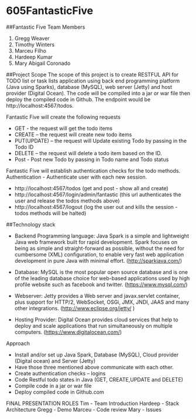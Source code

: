 # 605FantasticFive
##Fantastic Five Team Members  
1. Gregg Weaver 
2. Timothy Winters 
3. Marceu Filho 
4. Hardeep Kumar 
5. Mary Abigail Coronado 

##Project Scope
The scope of this project is to create RESTFUL API for TODO list or task lists application using back end programming platform (Java using Sparks), database (MySQL), web server (Jetty) and host provider (Digital Ocean). The code will be compiled into a jar or war file then deploy the compiled code in Github. The endpoint would be http://localhost:4567/todos.

Fantastic Five will create the following requests 

*	GET  - the request will get  the todo items
*	CREATE – the request will create new todo items
* PUT(UPDATE) – the request will Update existing Todo by passing in the Todo ID
*	DELETE – the request will delete a todo item based on the ID.
* Post - Post new Todo by passing in Todo name and Todo status

Fantastic Five will establish authentication checks for the todo methods. 
Authentication - Authenticate user with each new session.

*	http://localhost:4567/todos (get and post - show all and create)
* http://localhost:4567/login/admin/fantastic  (this url authenticates the user and release the todos methods above)
*	http://localhost:4567/logout (log the user out and kills the session - todos methods will be halted)

##Technology stack 

*	Backend Programming language: Java Spark is a simple and lightweight Java web framework built for rapid development.  Spark focuses on being as simple and straight-forward as possible, without the need for cumbersome (XML) configuration, to enable very fast web application development in pure Java with minimal effort. (http://sparkjava.com/)

* Database: MySQL is the most popular open source database and is one of the leading database choice for web-based applications used by high profile website such as facebook and twitter. (https://www.mysql.com/)

*	Webserver: Jetty provides a Web server and javax.servlet container, plus support for HTTP/2, WebSocket, OSGi, JMX, JNDI, JAAS and many other integrations. (http://www.eclipse.org/jetty/ )

*	Hosting Provider: Digital Ocean provides cloud services that help to deploy and scale applications that run simultaneously on multiple computers. (https://www.digitalocean.com/)


Approach

*	Install and/or set up Java Spark, Database (MySQL), Cloud provider (Digital ocean) and Server (Jetty)
*	Have those three mentioned above communicate with each other.
* Create authentication checks – logins 
*	Code Restful todo states in Java (GET, CREATE,UPDATE and DELETE)
*	Compile code in a jar or war file 
* Deploy compiled code in Github.com


FINAL PRESENTATION ROLES
Tim - Team Introduction
Hardeep - Stack Architecture
Gregg - Demo
Marceu - Code review
Mary - Issues
